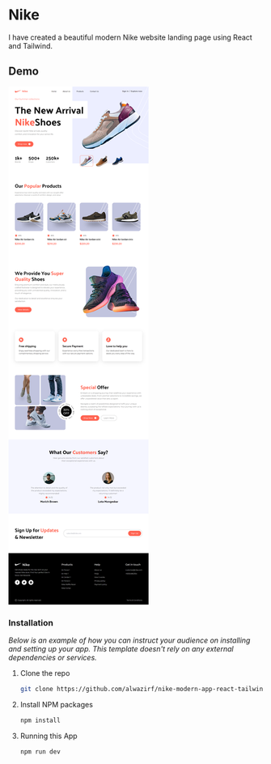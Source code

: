 # Nike

I have created a beautiful modern Nike website landing page using React and Tailwind.

## Demo

![alt text](src/assets/images/full-website.png)

### Installation

_Below is an example of how you can instruct your audience on installing and setting up your app. This template doesn't rely on any external dependencies or services._

1. Clone the repo
   ```sh
   git clone https://github.com/alwazirf/nike-modern-app-react-tailwind.git
   ```
2. Install NPM packages
   ```sh
   npm install
   ```
3. Running this App
   ```sh
   npm run dev
   ```
